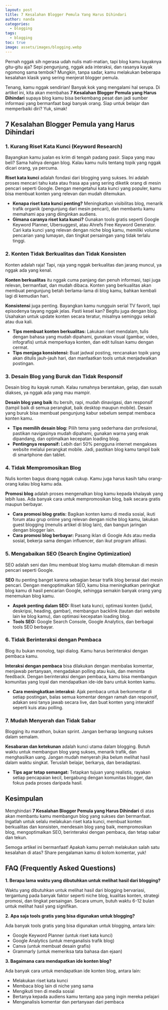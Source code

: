 ```yaml
---
layout: post
title: 7 Kesalahan Blogger Pemula Yang Harus Dihindari
author: nanda
categories:
  - blogging
tags:
  - blogging
toc: true
image: assets/images/blogging.webp
---
```



Pernah nggak sih ngerasa udah nulis mati-matian, tapi blog kamu kayaknya gitu-gitu aja? Sepi pengunjung, nggak ada interaksi, dan rasanya kayak ngomong sama tembok? Mungkin, tanpa sadar, kamu melakukan beberapa kesalahan klasik yang sering menjerat blogger pemula.

Tenang, kamu nggak sendirian! Banyak kok yang mengalami hal serupa. Di artikel ini, kita akan membahas **7 Kesalahan Blogger Pemula yang Harus Dihindari** supaya blog kamu bisa berkembang pesat dan jadi sumber informasi yang bermanfaat bagi banyak orang. Siap untuk belajar dan memperbaiki diri? Yuk, simak!

## 7 Kesalahan Blogger Pemula yang Harus Dihindari

### 1\. Kurang Riset Kata Kunci (Keyword Research)

Bayangkan kamu jualan es krim di tengah padang pasir. Siapa yang mau beli? Sama halnya dengan blog. Kalau kamu nulis tentang topik yang nggak dicari orang, ya percuma.

**Riset kata kunci** adalah fondasi dari blogging yang sukses. Ini adalah proses mencari tahu kata atau frasa apa yang sering diketik orang di mesin pencari seperti Google. Dengan mengetahui kata kunci yang populer, kamu bisa membuat konten yang relevan dan mudah ditemukan.

- **Kenapa riset kata kunci penting?** Meningkatkan visibilitas blog, menarik trafik organik (pengunjung dari mesin pencari), dan membantu kamu memahami apa yang diinginkan audiens.
- **Gimana caranya riset kata kunci?** Gunakan tools gratis seperti Google Keyword Planner, Ubersuggest, atau Ahrefs Free Keyword Generator. Cari kata kunci yang relevan dengan niche blog kamu, memiliki volume pencarian yang lumayan, dan tingkat persaingan yang tidak terlalu tinggi.

### 2\. Konten Tidak Berkualitas dan Tidak Konsisten

Konten adalah raja! Tapi, raja yang nggak berkualitas dan jarang muncul, ya nggak ada yang kenal.

**Konten berkualitas** itu nggak cuma panjang dan penuh informasi, tapi juga relevan, bermanfaat, dan mudah dibaca. Konten yang berkualitas akan membuat pengunjung betah berlama-lama di blog kamu, bahkan kembali lagi di kemudian hari.

**Konsistensi** juga penting. Bayangkan kamu nungguin serial TV favorit, tapi episodenya tayang nggak jelas. Pasti kesel kan? Begitu juga dengan blog. Usahakan untuk update konten secara teratur, misalnya seminggu sekali atau dua kali.

- **Tips membuat konten berkualitas:** Lakukan riset mendalam, tulis dengan bahasa yang mudah dipahami, gunakan visual (gambar, video, infografis) untuk memperkaya konten, dan edit tulisan kamu dengan cermat.
- **Tips menjaga konsistensi:** Buat jadwal posting, rencanakan topik yang akan ditulis jauh-jauh hari, dan manfaatkan tools untuk menjadwalkan postingan.

### 3\. Desain Blog yang Buruk dan Tidak Responsif

Desain blog itu kayak rumah. Kalau rumahnya berantakan, gelap, dan susah diakses, ya nggak ada yang mau mampir.

**Desain blog yang baik** itu bersih, rapi, mudah dinavigasi, dan responsif (tampil baik di semua perangkat, baik desktop maupun mobile). Desain yang buruk bisa membuat pengunjung kabur sebelum sempat membaca konten kamu.

- **Tips memilih desain blog:** Pilih tema yang sederhana dan profesional, pastikan navigasinya mudah dipahami, gunakan warna yang enak dipandang, dan optimalkan kecepatan loading blog.
- **Pentingnya responsif:** Lebih dari 50% pengguna internet mengakses website melalui perangkat mobile. Jadi, pastikan blog kamu tampil baik di smartphone dan tablet.

### 4\. Tidak Mempromosikan Blog

Nulis konten bagus doang nggak cukup. Kamu juga harus kasih tahu orang-orang kalau blog kamu ada.

**Promosi blog** adalah proses mengenalkan blog kamu kepada khalayak yang lebih luas. Ada banyak cara untuk mempromosikan blog, baik secara gratis maupun berbayar.

- **Cara promosi blog gratis:** Bagikan konten kamu di media sosial, ikuti forum atau grup online yang relevan dengan niche blog kamu, lakukan guest blogging (menulis artikel di blog lain), dan bangun jaringan dengan blogger lain.
- **Cara promosi blog berbayar:** Pasang iklan di Google Ads atau media sosial, bekerja sama dengan influencer, dan ikut program afiliasi.

### 5\. Mengabaikan SEO (Search Engine Optimization)

SEO adalah seni dan ilmu membuat blog kamu mudah ditemukan di mesin pencari seperti Google.

**SEO** itu penting banget karena sebagian besar trafik blog berasal dari mesin pencari. Dengan mengoptimalkan SEO, kamu bisa meningkatkan peringkat blog kamu di hasil pencarian Google, sehingga semakin banyak orang yang menemukan blog kamu.

- **Aspek penting dalam SEO:** Riset kata kunci, optimasi konten (judul, deskripsi, heading, gambar), membangun backlink (tautan dari website lain ke blog kamu), dan optimasi kecepatan loading blog.
- **Tools SEO:** Google Search Console, Google Analytics, dan berbagai tools SEO berbayar.

### 6\. Tidak Berinteraksi dengan Pembaca

Blog itu bukan monolog, tapi dialog. Kamu harus berinteraksi dengan pembaca kamu.

**Interaksi dengan pembaca** bisa dilakukan dengan membalas komentar, menjawab pertanyaan, mengadakan polling atau kuis, dan meminta feedback. Dengan berinteraksi dengan pembaca, kamu bisa membangun komunitas yang loyal dan mendapatkan ide-ide baru untuk konten kamu.

- **Cara meningkatkan interaksi:** Ajak pembaca untuk berkomentar di setiap postingan, balas semua komentar dengan ramah dan responsif, adakan sesi tanya jawab secara live, dan buat konten yang interaktif seperti kuis atau polling.

### 7\. Mudah Menyerah dan Tidak Sabar

Blogging itu marathon, bukan sprint. Jangan berharap langsung sukses dalam semalam.

**Kesabaran dan ketekunan** adalah kunci utama dalam blogging. Butuh waktu untuk membangun blog yang sukses, menarik trafik, dan menghasilkan uang. Jangan mudah menyerah jika belum melihat hasil dalam waktu singkat. Teruslah belajar, berkarya, dan beradaptasi.

- **Tips agar tetap semangat:** Tetapkan tujuan yang realistis, rayakan setiap pencapaian kecil, bergabung dengan komunitas blogger, dan fokus pada proses daripada hasil.

## Kesimpulan

Menghindari **7 Kesalahan Blogger Pemula yang Harus Dihindari** di atas akan membantu kamu membangun blog yang sukses dan bermanfaat. Ingatlah untuk selalu melakukan riset kata kunci, membuat konten berkualitas dan konsisten, mendesain blog yang baik, mempromosikan blog, mengoptimalkan SEO, berinteraksi dengan pembaca, dan tetap sabar dan tekun.

Semoga artikel ini bermanfaat! Apakah kamu pernah melakukan salah satu kesalahan di atas? Share pengalaman kamu di kolom komentar, yuk!

## FAQ (Frequently Asked Questions)

**1\. Berapa lama waktu yang dibutuhkan untuk melihat hasil dari blogging?**

Waktu yang dibutuhkan untuk melihat hasil dari blogging bervariasi, tergantung pada banyak faktor seperti niche blog, kualitas konten, strategi promosi, dan tingkat persaingan. Secara umum, butuh waktu 6-12 bulan untuk melihat hasil yang signifikan.

**2\. Apa saja tools gratis yang bisa digunakan untuk blogging?**

Ada banyak tools gratis yang bisa digunakan untuk blogging, antara lain:

- Google Keyword Planner (untuk riset kata kunci)
- Google Analytics (untuk menganalisis trafik blog)
- Canva (untuk membuat desain grafis)
- Grammarly (untuk memeriksa tata bahasa dan ejaan)

**3\. Bagaimana cara mendapatkan ide konten blog?**

Ada banyak cara untuk mendapatkan ide konten blog, antara lain:

- Melakukan riset kata kunci
- Membaca blog lain di niche yang sama
- Mengikuti tren di media sosial
- Bertanya kepada audiens kamu tentang apa yang ingin mereka pelajari
- Menganalisis komentar dan pertanyaan dari pembaca

